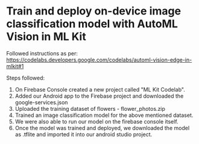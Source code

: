 # Train and deploy on-device image classification model with AutoML Vision in ML Kit
Followed instructions as per: https://codelabs.developers.google.com/codelabs/automl-vision-edge-in-mlkit#1

Steps followed:
1. On Firebase Console created a new project called "ML Kit Codelab".
2. Added our Android app to the Firebase project and downloaded the google-services.json
3. Uploaded the training dataset of flowers - flower_photos.zip
4. Trained an image classification model for the above mentioned dataset.
5. We were also able to run our model on the firebase console itself.
6. Once the model was trained and deployed, we downloaded the model as .tflite and imported it into our android studio project.

